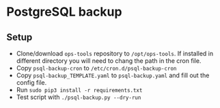 # PostgreSQL backup
## Setup
- Clone/download `ops-tools` repository to `/opt/ops-tools`. If installed in different directory you will need to chang the path in the cron file.
- Copy `psql-backup-cron` to `/etc/cron.d/psql-backup-cron`
- Copy `psql-backup_TEMPLATE.yaml` to `psql-backup.yaml` and fill out the config file.
- Run `sudo pip3 install -r requirements.txt`
- Test script with `./psql-backup.py --dry-run`